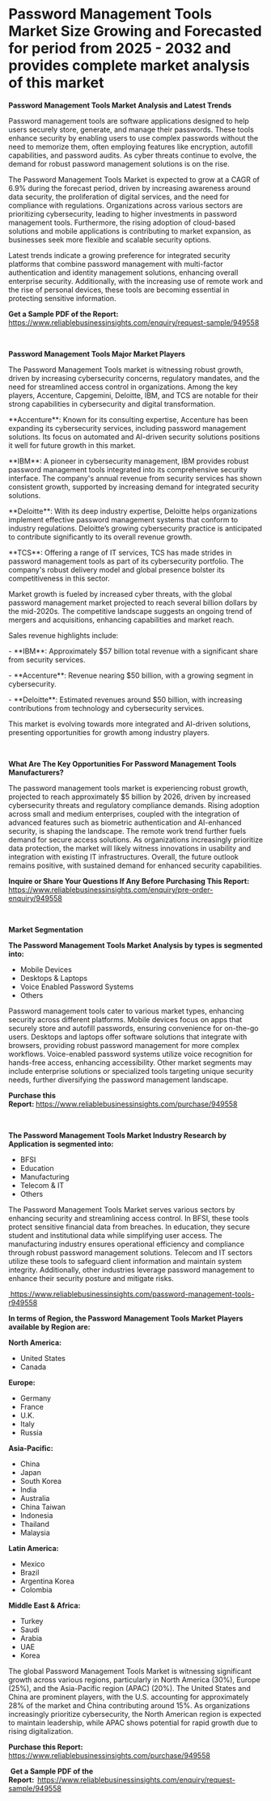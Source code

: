 <p><h1>Password Management Tools Market Size Growing and Forecasted for period from 2025 - 2032 and provides complete market analysis of this market</h1></p><p><strong>Password Management Tools Market Analysis and Latest Trends</strong></p>
<p><p>Password management tools are software applications designed to help users securely store, generate, and manage their passwords. These tools enhance security by enabling users to use complex passwords without the need to memorize them, often employing features like encryption, autofill capabilities, and password audits. As cyber threats continue to evolve, the demand for robust password management solutions is on the rise.</p><p>The Password Management Tools Market is expected to grow at a CAGR of 6.9% during the forecast period, driven by increasing awareness around data security, the proliferation of digital services, and the need for compliance with regulations. Organizations across various sectors are prioritizing cybersecurity, leading to higher investments in password management tools. Furthermore, the rising adoption of cloud-based solutions and mobile applications is contributing to market expansion, as businesses seek more flexible and scalable security options. </p><p>Latest trends indicate a growing preference for integrated security platforms that combine password management with multi-factor authentication and identity management solutions, enhancing overall enterprise security. Additionally, with the increasing use of remote work and the rise of personal devices, these tools are becoming essential in protecting sensitive information.</p></p>
<p><strong>Get a Sample PDF of the Report:&nbsp;</strong> <a href="https://www.reliablebusinessinsights.com/enquiry/request-sample/949558?utm_campaign=3539&utm_medium=2&utm_source=Github&utm_content=ia&utm_term=18042025&utm_id=password-management-tools">https://www.reliablebusinessinsights.com/enquiry/request-sample/949558</a></p>
<p>&nbsp;</p>
<p><strong>Password Management Tools Major Market Players</strong></p>
<p><p>The Password Management Tools market is witnessing robust growth, driven by increasing cybersecurity concerns, regulatory mandates, and the need for streamlined access control in organizations. Among the key players, Accenture, Capgemini, Deloitte, IBM, and TCS are notable for their strong capabilities in cybersecurity and digital transformation.</p><p>**Accenture**: Known for its consulting expertise, Accenture has been expanding its cybersecurity services, including password management solutions. Its focus on automated and AI-driven security solutions positions it well for future growth in this market.</p><p>**IBM**: A pioneer in cybersecurity management, IBM provides robust password management tools integrated into its comprehensive security interface. The company's annual revenue from security services has shown consistent growth, supported by increasing demand for integrated security solutions.</p><p>**Deloitte**: With its deep industry expertise, Deloitte helps organizations implement effective password management systems that conform to industry regulations. Deloitte’s growing cybersecurity practice is anticipated to contribute significantly to its overall revenue growth.</p><p>**TCS**: Offering a range of IT services, TCS has made strides in password management tools as part of its cybersecurity portfolio. The company's robust delivery model and global presence bolster its competitiveness in this sector.</p><p>Market growth is fueled by increased cyber threats, with the global password management market projected to reach several billion dollars by the mid-2020s. The competitive landscape suggests an ongoing trend of mergers and acquisitions, enhancing capabilities and market reach.</p><p>Sales revenue highlights include:</p><p>- **IBM**: Approximately $57 billion total revenue with a significant share from security services.</p><p>- **Accenture**: Revenue nearing $50 billion, with a growing segment in cybersecurity.</p><p>- **Deloitte**: Estimated revenues around $50 billion, with increasing contributions from technology and cybersecurity services. </p><p>This market is evolving towards more integrated and AI-driven solutions, presenting opportunities for growth among industry players.</p></p>
<p>&nbsp;</p>
<p><strong>What Are The Key Opportunities For Password Management Tools Manufacturers?</strong></p>
<p><p>The password management tools market is experiencing robust growth, projected to reach approximately $5 billion by 2026, driven by increased cybersecurity threats and regulatory compliance demands. Rising adoption across small and medium enterprises, coupled with the integration of advanced features such as biometric authentication and AI-enhanced security, is shaping the landscape. The remote work trend further fuels demand for secure access solutions. As organizations increasingly prioritize data protection, the market will likely witness innovations in usability and integration with existing IT infrastructures. Overall, the future outlook remains positive, with sustained demand for enhanced security capabilities.</p></p>
<p><strong>Inquire or Share Your Questions If Any Before Purchasing This Report:</strong> <a href="https://www.reliablebusinessinsights.com/enquiry/pre-order-enquiry/949558?utm_campaign=3539&utm_medium=2&utm_source=Github&utm_content=ia&utm_term=18042025&utm_id=password-management-tools">https://www.reliablebusinessinsights.com/enquiry/pre-order-enquiry/949558</a></p>
<p>&nbsp;</p>
<p><strong>Market Segmentation</strong></p>
<p><strong>The Password Management Tools Market Analysis by types is segmented into:</strong></p>
<p><ul><li>Mobile Devices</li><li>Desktops & Laptops</li><li>Voice Enabled Password Systems</li><li>Others</li></ul></p>
<p><p>Password management tools cater to various market types, enhancing security across different platforms. Mobile devices focus on apps that securely store and autofill passwords, ensuring convenience for on-the-go users. Desktops and laptops offer software solutions that integrate with browsers, providing robust password management for more complex workflows. Voice-enabled password systems utilize voice recognition for hands-free access, enhancing accessibility. Other market segments may include enterprise solutions or specialized tools targeting unique security needs, further diversifying the password management landscape.</p></p>
<p><strong>Purchase this Report:&nbsp;</strong><a href="https://www.reliablebusinessinsights.com/purchase/949558?utm_campaign=3539&utm_medium=2&utm_source=Github&utm_content=ia&utm_term=18042025&utm_id=password-management-tools">https://www.reliablebusinessinsights.com/purchase/949558</a></p>
<p>&nbsp;</p>
<p><strong>The Password Management Tools Market Industry Research by Application is segmented into:</strong></p>
<p><ul><li>BFSI</li><li>Education</li><li>Manufacturing</li><li>Telecom & IT</li><li>Others</li></ul></p>
<p><p>The Password Management Tools Market serves various sectors by enhancing security and streamlining access control. In BFSI, these tools protect sensitive financial data from breaches. In education, they secure student and institutional data while simplifying user access. The manufacturing industry ensures operational efficiency and compliance through robust password management solutions. Telecom and IT sectors utilize these tools to safeguard client information and maintain system integrity. Additionally, other industries leverage password management to enhance their security posture and mitigate risks.</p></p>
<p><a href="https://www.reliablebusinessinsights.com/password-management-tools-r949558?utm_campaign=3539&utm_medium=2&utm_source=Github&utm_content=ia&utm_term=18042025&utm_id=password-management-tools">&nbsp;https://www.reliablebusinessinsights.com/password-management-tools-r949558</a></p>
<p><strong>In terms of Region, the Password Management Tools Market Players available by Region are:</strong></p>
<p>
    <p> <strong> North America: </strong>
        <ul>
            <li>United States</li>
            <li>Canada</li>
        </ul>
        </p> 
    <p> <strong> Europe: </strong>
        <ul>
            <li>Germany</li>
            <li>France</li>
            <li>U.K.</li>
            <li>Italy</li>
            <li>Russia</li>
        </ul>
        </p> 
    <p> <strong> Asia-Pacific: </strong>
        <ul>
            <li>China</li>
            <li>Japan</li>
            <li>South Korea</li>
            <li>India</li>
            <li>Australia</li>
            <li>China Taiwan</li>
            <li>Indonesia</li>
            <li>Thailand</li>
            <li>Malaysia</li>
        </ul>
        </p> 
    <p> <strong> Latin America: </strong>
        <ul>
            <li>Mexico</li>
            <li>Brazil</li>
            <li>Argentina Korea</li>
            <li>Colombia</li>
        </ul>
        </p> 
    <p> <strong> Middle East & Africa: </strong>
        <ul>
            <li>Turkey</li>
            <li>Saudi</li>
            <li>Arabia</li>
            <li>UAE</li>
            <li>Korea</li>
        </ul>
    </p>
    </p>
<p><p>The global Password Management Tools Market is witnessing significant growth across various regions, particularly in North America (30%), Europe (25%), and the Asia-Pacific region (APAC) (20%). The United States and China are prominent players, with the U.S. accounting for approximately 28% of the market and China contributing around 15%. As organizations increasingly prioritize cybersecurity, the North American region is expected to maintain leadership, while APAC shows potential for rapid growth due to rising digitalization.</p></p>
<p><strong>Purchase this Report: </strong><a href="https://www.reliablebusinessinsights.com/purchase/949558?utm_campaign=3539&utm_medium=2&utm_source=Github&utm_content=ia&utm_term=18042025&utm_id=password-management-tools">https://www.reliablebusinessinsights.com/purchase/949558</a></p>
<p>&nbsp;<strong>Get a Sample PDF of the Report:&nbsp;&nbsp;</strong><a href="https://www.reliablebusinessinsights.com/enquiry/request-sample/949558?utm_campaign=3539&utm_medium=2&utm_source=Github&utm_content=ia&utm_term=18042025&utm_id=password-management-tools">https://www.reliablebusinessinsights.com/enquiry/request-sample/949558</a></p>
<p><strong></strong></p>
<p><p></p><p></p><p></p></p>